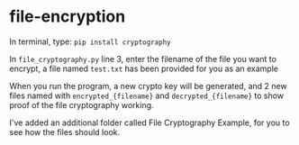 # file-encryption

In terminal, type: `pip install cryptography`

In `file_cryptography.py` line 3, enter the filename of the file you want to encrypt, a file named `test.txt` has been provided for you as an example

When you run the program, a new crypto key will be generated, and 2 new files named with `encrypted_{filename}` and `decrypted_{filename}` to show proof of the file cryptography working.

I've added an additional folder called File Cryptography Example, for you to see how the files should look.
